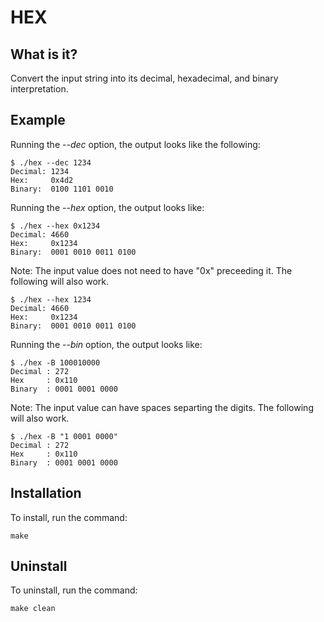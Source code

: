 # HEX

## What is it?

Convert the input string into its decimal, hexadecimal, and binary interpretation.

## Example

Running the *--dec* option, the output looks like the following:

```
$ ./hex --dec 1234
Decimal: 1234
Hex:	 0x4d2
Binary:	 0100 1101 0010
```

Running the *--hex* option, the output looks like:

```
$ ./hex --hex 0x1234
Decimal: 4660
Hex:	 0x1234
Binary:	 0001 0010 0011 0100
```

Note: The input value does not need to have "0x" preceeding it. The following
will also work.

```
$ ./hex --hex 1234
Decimal: 4660
Hex:	 0x1234
Binary:	 0001 0010 0011 0100
```

Running the *--bin* option, the output looks like:

```
$ ./hex -B 100010000
Decimal : 272
Hex     : 0x110
Binary  : 0001 0001 0000
```

Note: The input value can have spaces separting the digits. The following will
also work.

```
$ ./hex -B "1 0001 0000"
Decimal : 272
Hex     : 0x110
Binary  : 0001 0001 0000
```

## Installation

To install, run the command:
```
make
```

## Uninstall

To uninstall, run the command:
```
make clean
```